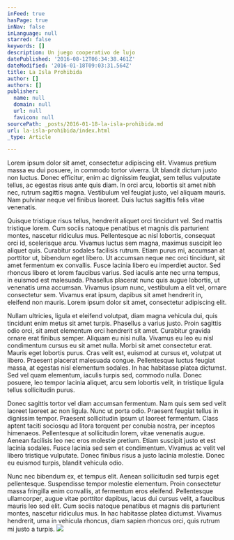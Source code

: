 ```yaml
---
inFeed: true
hasPage: true
inNav: false
inLanguage: null
starred: false
keywords: []
description: Un juego cooperativo de lujo
datePublished: '2016-08-12T06:34:38.461Z'
dateModified: '2016-01-18T09:03:31.564Z'
title: La Isla Prohibida
author: []
authors: []
publisher:
  name: null
  domain: null
  url: null
  favicon: null
sourcePath: _posts/2016-01-18-la-isla-prohibida.md
url: la-isla-prohibida/index.html
_type: Article

---
```

Lorem ipsum dolor sit amet, consectetur adipiscing elit. Vivamus pretium massa eu dui posuere, in commodo tortor viverra. Ut blandit dictum justo non luctus. Donec efficitur, enim ac dignissim feugiat, sem tellus vulputate tellus, ac egestas risus ante quis diam. In orci arcu, lobortis sit amet nibh nec, rutrum sagittis magna. Vestibulum vel feugiat justo, vel aliquam mauris. Nam pulvinar neque vel finibus laoreet. Duis luctus sagittis felis vitae venenatis. 

Quisque tristique risus tellus, hendrerit aliquet orci tincidunt vel. Sed mattis tristique lorem. Cum sociis natoque penatibus et magnis dis parturient montes, nascetur ridiculus mus. Pellentesque ac nisl lobortis, consequat orci id, scelerisque arcu. Vivamus luctus sem magna, maximus suscipit leo aliquet quis. Curabitur sodales facilisis rutrum. Etiam purus mi, accumsan at porttitor ut, bibendum eget libero. Ut accumsan neque nec orci tincidunt, sit amet fermentum ex convallis. Fusce lacinia libero eu imperdiet auctor.
Sed rhoncus libero et lorem faucibus varius. Sed iaculis ante nec urna tempus, in euismod est malesuada. Phasellus placerat nunc quis augue lobortis, ut venenatis urna accumsan. Vivamus ipsum nunc, vestibulum a elit vel, ornare consectetur sem. Vivamus erat ipsum, dapibus sit amet hendrerit in, eleifend non mauris. Lorem ipsum dolor sit amet, consectetur adipiscing elit. 

Nullam ultricies, ligula et eleifend volutpat, diam magna vehicula dui, quis tincidunt enim metus sit amet turpis.
Phasellus a varius justo. Proin sagittis odio orci, sit amet elementum orci hendrerit sit amet. Curabitur gravida ornare erat finibus semper. Aliquam eu nisi nulla. Vivamus eu leo eu nisl condimentum cursus eu sit amet nulla. Morbi sit amet consectetur erat. Mauris eget lobortis purus. Cras velit est, euismod at cursus et, volutpat ut libero. Praesent placerat malesuada congue. Pellentesque luctus feugiat massa, at egestas nisl elementum sodales. In hac habitasse platea dictumst. Sed vel quam elementum, iaculis turpis sed, commodo nulla. Donec posuere, leo tempor lacinia aliquet, arcu sem lobortis velit, in tristique ligula tellus sollicitudin purus. 

Donec sagittis tortor vel diam accumsan fermentum. Nam quis sem sed velit laoreet laoreet ac non ligula. Nunc ut porta odio. Praesent feugiat tellus in dignissim tempor. Praesent sollicitudin ipsum ut laoreet fermentum. Class aptent taciti sociosqu ad litora torquent per conubia nostra, per inceptos himenaeos. Pellentesque at sollicitudin lorem, vitae venenatis augue. Aenean facilisis leo nec eros molestie pretium. Etiam suscipit justo et est lacinia sodales. Fusce lacinia sed sem et condimentum. Vivamus ac velit vel libero tristique vulputate.
Donec finibus risus a justo lacinia molestie. Donec eu euismod turpis, blandit vehicula odio. 

Nunc nec bibendum ex, et tempus elit. Aenean sollicitudin sed turpis eget pellentesque. Suspendisse tempor molestie elementum. Proin consectetur massa fringilla enim convallis, at fermentum eros eleifend. Pellentesque ullamcorper, augue vitae porttitor dapibus, lacus dui cursus velit, a faucibus mauris leo sed elit. Cum sociis natoque penatibus et magnis dis parturient montes, nascetur ridiculus mus. In hac habitasse platea dictumst. Vivamus hendrerit, urna in vehicula rhoncus, diam sapien rhoncus orci, quis rutrum mi justo a turpis.
![](https://the-grid-user-content.s3-us-west-2.amazonaws.com/6648406d-e09c-4943-9ff7-cfdeb7ecfa77.jpg)